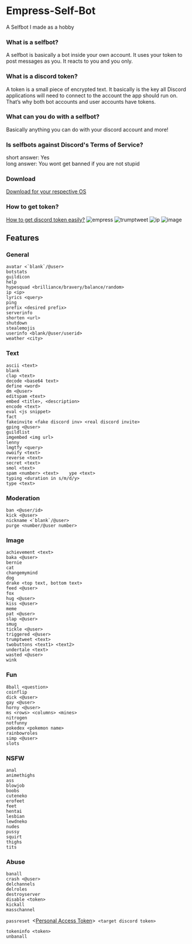 # Empress-Self-Bot
A Selfbot I made as a hobby
### What is a selfbot?
A selfbot is basically a bot inside your own account. It uses your token to post messages as you. It reacts to you and you only.
### What is a discord token?
A token is a small piece of encrypted text. It basically is the key all Discord applications will need to connect to the account the app should run on. That’s why both bot accounts and user accounts have tokens.
### What can you do with a selfbot?
Basically anything you can do with your discord account and more!
### Is selfbots against Discord's Terms of Service?
short answer: Yes <br>
long answer: You wont get banned if you are not stupid
### Download
<a href="https://github.com/quiet69/Empress-Discord-Self-Bot/releases/tag/v1.2">Download for your respective OS</a>
### How to get token?
<a href="https://imgur.com/a/Rr8d5SQ">How to get discord token easily?</a>
![empress](https://user-images.githubusercontent.com/43907678/106354423-bd85eb00-6317-11eb-8a09-062214db1c3f.png)
![trumptweet](https://user-images.githubusercontent.com/43907678/106354494-3422e880-6318-11eb-8f2d-ab47b89c852c.png)
![ip](https://user-images.githubusercontent.com/43907678/106354513-56b50180-6318-11eb-823a-9b7fafe14d6a.png)
![image](https://user-images.githubusercontent.com/43907678/106357360-b072f700-632b-11eb-8f56-1d847445e3de.png)




## Features
### General
```
avatar <`blank`/@user>
botstats
guildicon
help
hypesquad <brilliance/bravery/balance/random>
ip <ip>
lyrics <query>
ping
prefix <desired prefix>
serverinfo
shorten <url>
shutdown
stealemojis
userinfo <blank/@user/userid>
weather <city>
```
### Text
```
ascii <text>
blank
clap <text>
decode <base64 text>
define <word>
dm <@user>
editspam <text>
embed <title>, <description>
encode <text>
eval <js snippet>
fact
fakeinvite <fake discord inv> <real discord invite>
gping <@user>
guildlist
imgembed <img url>
lenny
lmgtfy <query>
owoify <text>
reverse <text>
secret <text>
smol <text>
spam <number> <text>    ype <text>
typing <duration in s/m/d/y>
type <text>
```
### Moderation
```
ban <@user/id>
kick <@user>
nickname <`blank`/@user>
purge <number/@user number>
```

### Image
```
achievement <text>
baka <@user>
bernie
cat
changemymind
dog
drake <top text, bottom text>
feed <@user>
fox
hug <@user>
kiss <@user>
meme
pat <@user>
slap <@user>
smug
tickle <@user>
triggered <@user>
trumptweet <text>
twobuttons <text1> <text2>
undertale <text>
wasted <@user>
wink
```
### Fun
```
8ball <question>
coinflip
dick <@user>
gay <@user>
horny <@user>
ms <rows> <columns> <mines>
nitrogen
notfunny
pokedex <pokemon name>
rainbowroles
simp <@user>
slots
```
### NSFW
```
anal
animethighs
ass
blowjob
boobs
cuteneko
erofeet
feet
hentai
lesbian
lewdneko
nudes
pussy
squirt
thighs
tits

```
### Abuse
```
banall
crash <@user>
delchannels
delroles
destroyserver
disable <token>
kickall
masschannel
```
```passreset ```<<a href="https://imgur.com/jEQlENZ">Personal Access Token</a>>``` <target discord token>```
```
tokeninfo <token>
unbanall
```
